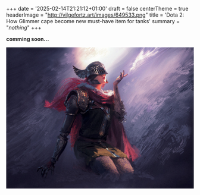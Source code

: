 +++
date = '2025-02-14T21:21:12+01:00'
draft = false
centerTheme = true
headerImage = "http://vilgefortz.art/images/649533.png"
title = 'Dota 2: How Glimmer cape become new must-have item for tanks'
summary = "_nothing_"
+++

**comming soon...**

![malenia](/images/1137520.jpg)